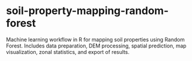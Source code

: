 # soil-property-mapping-random-forest
Machine learning workflow in R for mapping soil properties using Random Forest. Includes data preparation, DEM processing, spatial prediction, map visualization, zonal statistics, and export of results.
